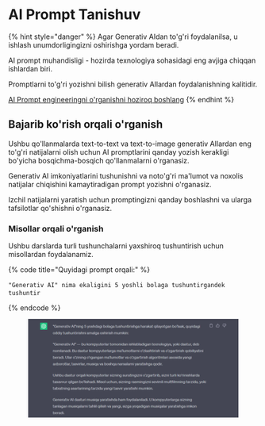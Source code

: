 # AI Prompt Tanishuv

{% hint style="danger" %}
Agar Generativ AIdan to'g'ri foydalanilsa, u ishlash unumdorligingizni oshirishga yordam beradi.

AI prompt muhandisligi - hozirda texnologiya sohasidagi eng avjiga chiqqan ishlardan biri.

Promptlarni to'g'ri yozishni bilish generativ AIlardan foydalanishning kalitidir.

[AI Prompt engineeringni o'rganishni hoziroq boshlang](ai-prompt-kirish.md)
{% endhint %}

## Bajarib ko'rish orqali o'rganish

Ushbu qo'llanmalarda text-to-text va text-to-image generativ AIlardan eng to'g'ri natijalarni olish uchun AI promptlarini qanday yozish kerakligi bo'yicha bosqichma-bosqich qo'llanmalarni o'rganasiz.

Generativ AI imkoniyatlarini tushunishni va noto'g'ri ma'lumot va noxolis natijalar chiqishini kamaytiradigan prompt yozishni o'rganasiz.

Izchil natijalarni yaratish uchun promptingizni qanday boshlashni va ularga tafsilotlar qo'shishni o'rganasiz.

### Misollar orqali o'rganish

Ushbu darslarda turli tushunchalarni yaxshiroq tushuntirish uchun misollardan foydalanamiz.

{% code title="Quyidagi prompt orqali:" %}
```
"Generativ AI" nima ekaligini 5 yoshli bolaga tushuntirgandek tushuntir
```
{% endcode %}

<figure><img src="../../../.gitbook/assets/image (738).png" alt=""><figcaption></figcaption></figure>

